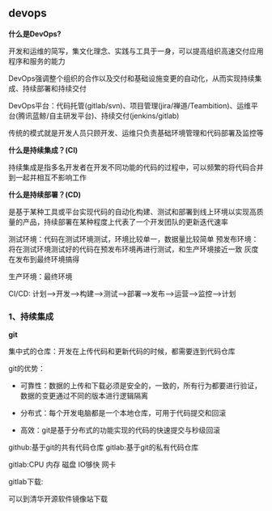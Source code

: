 ## devops

**什么是DevOps?**

开发和运维的简写，集文化理念、实践与工具于一身，可以提高组织高速交付应用程序和服务的能力

DevOps强调整个组织的合作以及交付和基础设施变更的自动化，从而实现持续集成、持续部署和持续交付

DevOps平台：代码托管(gitlab/svn)、项目管理(jira/禅道/Teambition)、运维平台(腾讯蓝鲸/自主研发平台)、持续交付(jenkins/gitlab)

传统的模式就是开发人员只顾开发、运维只负责基础环境管理和代码部署及监控等

**什么是持续集成？(CI)**

持续集成是指多名开发者在开发不同功能的代码的过程中，可以频繁的将代码合并到一起并相互不影响工作

**什么是持续部署？(CD)**

是基于某种工具或平台实现代码的自动化构建、测试和部署到线上环境以实现高质量的产品，持续部署在某种程度上代表了一个开发团队的更新迭代速率

测试环境：代码在测试环境测试，环境比较单一，数据量比较简单
预发布环境：将在测试环境测试好的代码在预发布环境再进行测试，和生产环境接近一致
灰度在发布到最终环境搞得

生产环境：最终环境

CI/CD:
计划-->开发-->构建-->测试-->部署-->发布-->运营-->监控-->计划

### 1、持续集成

**git**

集中式的仓库：开发在上传代码和更新代码的时候，都需要连到代码仓库

git的优势：
- 可靠性：数据的上传和下载必须是安全的，一致的，所有行为都要进行验证，数据的变更通过不同的版本进行逻辑隔离

- 分布式：每个开发电脑都是一个本地仓库，可用于代码提交和回滚

- 高效：git是基于分布式的功能实现的代码的快速提交与秒级回滚

github:基于git的共有代码仓库
gitlab:基于git的私有代码仓库

gitlab:CPU 内存 磁盘 IO够快 网卡

gitlab下载:

可以到清华开源软件镜像站下载


